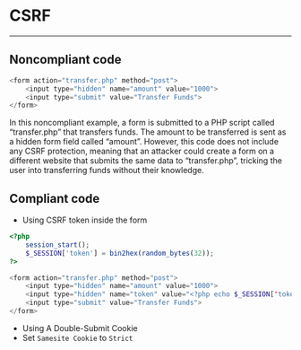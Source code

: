 # CSRF 

<hr>

## Noncompliant code

```php
<form action="transfer.php" method="post">
    <input type="hidden" name="amount" value="1000">
    <input type="submit" value="Transfer Funds">
</form>
```

In this noncompliant example, a form is submitted to a PHP script called “transfer.php” that transfers funds. The amount to be transferred is sent as a hidden form field called “amount”. However, this code does not include any CSRF protection, meaning that an attacker could create a form on a different website that submits the same data to “transfer.php”, tricking the user into transferring funds without their knowledge.

## Compliant code

- Using CSRF token inside the form

```php
<?php
    session_start();
    $_SESSION['token'] = bin2hex(random_bytes(32));
?>

<form action="transfer.php" method="post">
    <input type="hidden" name="amount" value="1000">
    <input type="hidden" name="token" value="<?php echo $_SESSION['token']; ?>">
    <input type="submit" value="Transfer Funds">
</form>
```

- Using A Double-Submit Cookie
- Set `Samesite Cookie` to `Strict`
